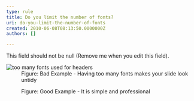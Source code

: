 ```yaml
---
type: rule
title: Do you limit the number of fonts?
uri: do-you-limit-the-number-of-fonts
created: 2010-06-08T08:13:50.0000000Z
authors: []

---
```


 This field should not be null (Remove me when you edit this field). <dl>    <dt><img class="ms-rteCustom-ImageArea" alt="too many fonts used for headers" src="http&#58;//www.ssw.com.au/ssw/Standards/Rules/Images/BadLimitFont.jpg"> </dt>
    <dd class="ms-rteCustom-FigureBad">Figure&#58; Bad Example - Having too many fonts makes your slide look untidy </dd></dl><dl>    <dt><img alt="" class="ms-rteCustom-ImageArea" src="http&#58;//www.ssw.com.au/ssw/Standards/Rules/Images/GoodLimitFont.jpg"> </dt>
    <dd class="ms-rteCustom-FigureGood">Figure&#58; Good Example - It is simple and professional </dd></dl>
